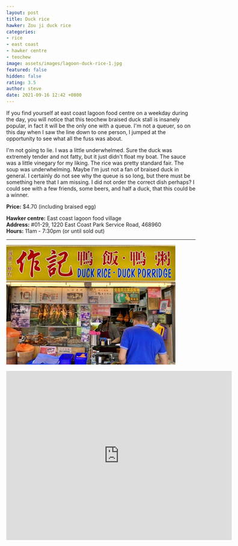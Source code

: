 ```yaml
---
layout: post
title: Duck rice
hawker: Zou ji duck rice
categories:
- rice
- east coast
- hawker centre
- teochew
image: assets/images/lagoon-duck-rice-1.jpg
featured: false
hidden: false
rating: 3.5
author: steve
date: 2021-09-16 12:42 +0800
---
```

If you find yourself at east coast lagoon food centre on a weekday during the day, you will notice that this teochew braised duck stall is insanely popular, in fact it will be the only one with a queue. I'm not a queuer, so on this day when I saw the line down to one person, I jumped at the opportunity to see what all the fuss was about.

I'm not going to lie. I was a little underwhelmed. Sure the duck was extremely tender and not fatty, but it just didn't float my boat. The sauce was a little vinegary for my liking. The rice was pretty standard fair. The soup was underwhelming. Maybe I'm just not a fan of braised duck in general. I certainly do not see why the queue is so long, but there must be something here that I am missing. I did not order the correct dish perhaps? I could see with a few friends, some beers, and half a duck, that this could be a winner.

**Price:** $4.70 (including braised egg)  

**Hawker centre:** East coast lagoon food village  
**Address:** #01-29, 1220 East Coast Park Service Road, 468960  
**Hours:** 11am - 7:30pm (or until sold out)  

***  

![Zou ji duck rice](/assets/images/lagoon-duck-rice-2.jpg "Zou ji duck rice")

<iframe src="https://www.google.com/maps/embed?pb=!1m18!1m12!1m3!1d3988.78049912728!2d103.93275511475396!3d1.3068680990468287!2m3!1f0!2f0!3f0!3m2!1i1024!2i768!4f13.1!3m3!1m2!1s0x31da18764013f43b%3A0x6cfef20f595a57b0!2sEast%20Coast%20Lagoon%20Food%20Village!5e0!3m2!1sen!2ssg!4v1567135621194!5m2!1sen!2ssg" width="600" height="450" frameborder="0" style="border:0;" allowfullscreen=""></iframe>